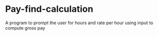# Pay-find-calculation
A program to prompt the user for hours and rate per hour using input to compute gross pay
